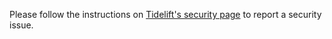 Please follow the instructions on [Tidelift's security page](https://tidelift.com/docs/security) to report a security
issue.
